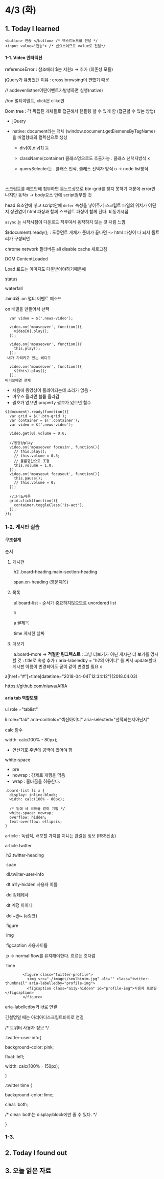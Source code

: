# 4/3 (화)

## 1. Today I learned

```
<button> 전송 </button> /* 텍스트노드를 전달 */
<input value="전송"> /* 빈요소이므로 value로 전달*/
```

#### 1-1.  Video 인터렉션

referenceError : 참조에러 $는 지원x ->  <script src="./js/jquery.min.js"></script> 추가 (의존성 모듈)

jQuery가 유명했던 이유 : cross browsing이 편했기 때문

// addevenlistner어떤이벤트가발생하면 실행(native)

//on 멀티이벤트, click은 clikc만

Dom tree : 각 독립된 개체들로 접근해서 핸들링 할 수 있게 함 (접근할 수 있는 방법)

- jQuery

- native: document라는 객체 (window.document.getElemensByTagName) 을 배열형태의 컬렉션으로 생성 

   - div[0],div[1] 등 

   - className(container) 클래스명으로도 추출가능 . 클래스 선택자방식 x

   - querySelecter는 . 클래스 인식,  클래스 선택자 방식 o -> node list방식

     ​

스크립트를 헤드안에 첨부하면 돔노드상으로 btn-grid를 찾지 못하기 때문에 error안나지만 동작x -> body요소 안에 script첨부할 것

head 요소안에 넣고 script안에 `defer` 속성을 넣어주기 스크립트 파일의 위치가 어딘지 상관없이 html 파싱과 함께 스크립트 파싱이 함께 된다. 비동기시점 

`async`  는 시작시점이 다운로드 직후여서 동작하지 않는 것 처럼 느낌

$(document).ready(); : 도큐먼트 개체가 준비가 끝나면 -> html 파싱이 다 되서 돔트리가 구성되면

chrome network  필터버튼  all disable cache 새로고침 

DOM ContentLoaded

Load 로드는 이미지도 다운받아야하기때문에

status

waterfall



.bind와 .on 멀티 이벤트 메소드

on 배열을 만들어서 선택

```
  var video = $('.news-video');

  video.on('mouseover', function(){
    video[0].play();
  });
```

```
  video.on('mouseover', function(){
    this.play();
  });
 내가 가리키고 있는 비디오
```

```
  video.on('mouseover', function(){
    $(this).play();
  });
비디오배열 전체
```

- 처음에 동영상이 플레이되는데 소리가 없음 -
- 마우스 올리면 볼륨 올라감
- 괄호가 없으면 property 괄호가 있으면 함수

```
$(document).ready(function(){
  var grid = $('.btn-grid');
  var container = $('.container');
  var video = $('.news-video');

  video.get(0).volume = 0.0;

  //동영상play
  video.on('mouseover focusin', function(){
    // this.play();
    // this.volume = 0.5; 
    // 볼륨중간으로 조정
    this.volume = 1.0;
  });
  video.on('mouseout focusout', function(){
    this.pause();
    // this.volume = 0;
  });

  //그리드버튼
  grid.click(function(){
    container.toggleClass('is-act');
  });
});
```



### 1-2. 게시판 실습

#### 구조설계

순서

1. 게시판  

   ​	h2 .board-heading.main-section-heading

   ​		span.en-heading (영문제목)

2. 목록

   ​	ul.board-list - 순서가 중요하지않으므로 unordered list

   ​		li

   ​			a 글제목

   ​			time 게시한 날짜

3. 더보기

   ​	a.board-more
   		-> **적절한 링크텍스트** : 그냥 더보기가 아닌 게시판 더 보기를 명시할 것 : title로 속성 추가  / aria-labeledby = "h2의 아이디" 를 써서 update할때 게시판 이름이 변경되어도 굳이 같이 변경할 필요 x




a[href="#"]+time[datetime="2018-04-04T12:34:12"]{2018.04.03}



https://github.com/niawa/ARIA



#### aria tab 역할모델

ul role ="tablist"

li role="tab" aria-controls="섹션아이디" aria-selected="선택되는지아닌지"



calc 함수



width: calc(100% - 80px);

- 연산기호 주변에 공백이 있어야 함

white-space 

- pre
- nowrap : 강제로 개행을 막음
- wrap : 줄바꿈을 허용한다.

```
.board-list li a {
  display: inline-block;
  width: calc(100% - 80px);
  
  /* 밑에 세 코드를 같이 기입 */
  white-space: nowrap;
  overflow: hidden;
  text-overflow: ellipsis;
}
```



article  : 독립적, 배포할 가치를 지니는 완결된 정보 (RSS전송)

article.twitter

​	h2.twitter-heading

​		span

​	dl.twiiter-user-info

​		dt.a11y-hidden 사용자 이름

​		dd 김데레사

​		dt 계정 아이디

​		dd ~@~ (a링크)

​	figure

​		img

​		figcaption 사용자이름

​	p -> normal flow를 유지해야한다. 흐르는 것처럼

​	time

```
        <figure class="twitter-profile">
          <img src="./images/seulbinim.jpg" alt="" class="twitter-thumbnail" aria-labelledby="profile-img">
          <figcaption class="a11y-hidden" id="profile-img">사용자 프로필</figcaption>
        </figure>
```

aria-labelledby와 id로 연결

긴설명일 때는 아리아디스크립트바이로 연결



/* 트위터 사용자 정보 */

.twitter-user-info{

  background-color: pink;

  float: left;

  width: calc(100% - 150px);

}









.twitter time {

  background-color: lime;

  clear: both;

  /* clear: both는 display:block에만 줄 수 있다. */

}

### 1-3. 

## 2. Today I found out

## 3. 오늘 읽은 자료
